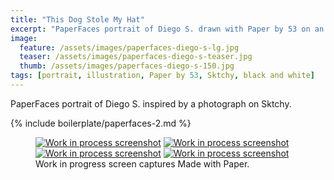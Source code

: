 ```yaml
---
title: "This Dog Stole My Hat"
excerpt: "PaperFaces portrait of Diego S. drawn with Paper by 53 on an iPad."
image: 
  feature: /assets/images/paperfaces-diego-s-lg.jpg
  teaser: /assets/images/paperfaces-diego-s-teaser.jpg
  thumb: /assets/images/paperfaces-diego-s-150.jpg
tags: [portrait, illustration, Paper by 53, Sktchy, black and white]
---
```


PaperFaces portrait of Diego S. inspired by a photograph on Sktchy.

{% include boilerplate/paperfaces-2.md %}

<figure class="third">
  <a href="{{ site.url }}/assets/images/paperfaces-diego-s-process-1-lg.jpg"><img src="{{ site.url }}/assets/images/paperfaces-diego-s-process-1-600.jpg" alt="Work in process screenshot"></a>
  <a href="{{ site.url }}/assets/images/paperfaces-diego-s-process-2-lg.jpg"><img src="{{ site.url }}/assets/images/paperfaces-diego-s-process-2-600.jpg" alt="Work in process screenshot"></a>
  <a href="{{ site.url }}/assets/images/paperfaces-diego-s-process-3-lg.jpg"><img src="{{ site.url }}/assets/images/paperfaces-diego-s-process-3-600.jpg" alt="Work in process screenshot"></a>
  <a href="{{ site.url }}/assets/images/paperfaces-diego-s-process-4-lg.jpg"><img src="{{ site.url }}/assets/images/paperfaces-diego-s-process-4-600.jpg" alt="Work in process screenshot"></a>
  <figcaption>Work in progress screen captures Made with Paper.</figcaption>
</figure>

